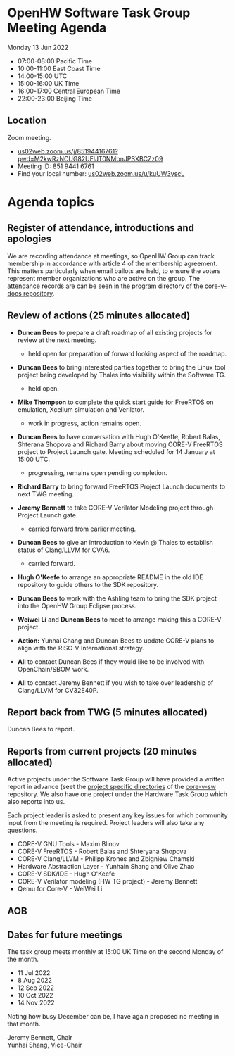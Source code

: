 # OpenHW Software Task Group Meeting Agenda

Monday 13 Jun 2022

- 07:00-08:00 Pacific Time
- 10:00-11:00 East Coast Time
- 14:00-15:00 UTC
- 15:00-16:00 UK Time
- 16:00-17:00 Central European Time
- 22:00-23:00 Beijing Time

## Location

Zoom meeting.

- [us02web.zoom.us/j/85194416761?pwd=M2kwRzNCUG82UFlJT0NMbnJPSXBCZz09](https://us02web.zoom.us/j/85194416761?pwd=M2kwRzNCUG82UFlJT0NMbnJPSXBCZz09)
- Meeting ID: 851 9441 6761
- Find your local number: [us02web.zoom.us/u/kuUW3yscL](https://us02web.zoom.us/u/kuUW3yscL)

# Agenda topics

## Register of attendance, introductions and apologies

We are recording attendance at meetings, so OpenHW Group can track membership in accordance with article 4 of the membership agreement. This matters particularly when email ballots are held, to ensure the voters represent member organizations who are active on the group. The attendance records are can be seen in the [program](https://github.com/openhwgroup/core-v-docs/tree/master/program) directory of the [core-v-docs repository](https://github.com/openhwgroup/core-v-docs).

## Review of actions (25 minutes allocated)

- **Duncan Bees** to prepare a draft roadmap of all existing projects for review at the next meeting.

  - held open for preparation of forward looking aspect of the roadmap.

- **Duncan Bees** to bring interested parties together to bring the Linux tool project being developed by Thales into visibility within the Software TG.

  - held open.

- **Mike Thompson** to complete the quick start guide for FreeRTOS on emulation, Xcelium simulation and Verilator.

  - work in progress, action remains open.

- **Duncan Bees** to have conversation with Hugh O'Keeffe, Robert Balas, Shterana Shopova and Richard Barry about moving CORE-V FreeRTOS project to Project Launch gate.  Meeting scheduled for 14 January at 15:00 UTC.

  - progressing, remains open pending completion.

- **Richard Barry** to bring forward FreeRTOS Project Launch documents to next TWG meeting.

- **Jeremy Bennett** to take CORE-V Verilator Modeling project through Project Launch gate.

  - carried forward from earlier meeting.

- **Duncan Bees** to give an introduction to Kevin @ Thales to establish status of Clang/LLVM for CVA6.

  - carried forward.

- **Hugh O'Keefe** to arrange an appropriate README in the old IDE repository to guide others to the SDK repository.

- **Duncan Bees** to work with the Ashling team to bring the SDK project into the OpenHW Group Eclipse process.

- **Weiwei Li** and **Duncan Bees** to meet to arrange making this a CORE-V project.

- **Action:** Yunhai Chang and Duncan Bees to update CORE-V plans to align with the RISC-V International strategy.

- **All** to contact Duncan Bees if they would like to be involved with OpenChain/SBOM work.

- **All** to contact Jeremy Bennett if you wish to take over leadership of Clang/LLVM for CV32E40P.

## Report back from TWG (5 minutes allocated)

Duncan Bees to report.

## Reports from current projects (20 minutes allocated)

Active projects under the Software Task Group will have provided a written report in advance (seet the [project specific directories](https://github.com/openhwgroup/core-v-sw/blob/master/projects) of the [core-v-sw](https://github.com/openhwgroup/core-v-sw) repository. We also have one project under the Hardware Task Group which also reports into us.

Each project leader is asked to present any key issues for which community input from the meeting is required.  Project leaders will also take any questions.

- CORE-V GNU Tools - Maxim Blinov
- CORE-V FreeRTOS - Robert Balas and Shteryana Shopova
- CORE-V Clang/LLVM - Philipp Krones and Zbigniew Chamski
- Hardware Abstraction Layer - Yunhain Shang and Olive Zhao
- CORE-V SDK/IDE - Hugh O'Keefe
- CORE-V Verilator modeling (HW TG project) - Jeremy Bennett
- Qemu for Core-V - WeiWei Li


## AOB

## Dates for future meetings

The task group meets monthly at 15:00 UK Time on the second Monday of the month.

- 11 Jul 2022
- 8 Aug 2022
- 12 Sep 2022
- 10 Oct 2022
- 14 Nov 2022

Noting how busy December can be, I have again proposed no meeting in that month.


Jeremy Bennett, Chair\
Yunhai Shang, Vice-Chair

